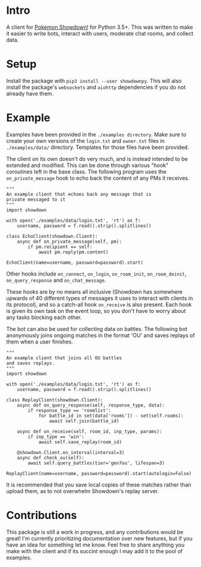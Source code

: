 # Intro
A client for [Pokemon Showdown!](https://pokemonshowdown.com/) for Python 3.5+. This was written to make it easier to write bots, interact with users, moderate chat rooms, and collect data.

# Setup
Install the package with ``pip3 install --user showdownpy``. This will also install the package's ``websockets`` and ``aiohttp`` dependencies if you do not already have them.

# Example
Examples have been provided in the ``./examples directory``. Make sure to create your own versions of the ``login.txt`` and ``owner.txt`` files in ``./examples/data/`` directory. Templates for those files have been provided.

The client on its own doesn't do very much, and is instead intended to be extended and modified. This can be done through various "hook" coroutines left in the base class. The following program uses the ``on_private_message`` hook to echo back the content of any PMs it receives.

```python3
"""
An example client that echoes back any message that is 
private messaged to it
"""
import showdown

with open('./examples/data/login.txt', 'rt') as f:
    username, password = f.read().strip().splitlines()
   
class EchoClient(showdown.Client):
    async def on_private_message(self, pm):
        if pm.recipient == self:
            await pm.reply(pm.content)

EchoClient(name=username, password=password).start(
```

Other hooks include ``on_connect``, ``on_login``, ``on_room_init``, ``on_room_deinit``, ``on_query_response`` and ``on_chat_message``.

These hooks are by no means all inclusive (Showdown has somewhere upwards of 40 different types of messages it uses to interact with clients in its protocol), and so a catch-all hook `on_receive` is also present. Each hook is given its own task on the event loop, so you don't have to worry about any tasks blocking each other.

The bot can also be used for collecting data on battles. The following bot anonymously joins ongoing matches in the format 'OU' and saves replays of them when a user finishes.

```python3
"""
An example client that joins all OU battles
and saves replays.
"""
import showdown

with open('./examples/data/login.txt', 'rt') as f:
    username, password = f.read().strip().splitlines()

class ReplayClient(showdown.Client):
    async def on_query_response(self, response_type, data):
        if response_type == 'roomlist':
            for battle_id in set(data['rooms']) - set(self.rooms):
                await self.join(battle_id)

    async def on_receive(self, room_id, inp_type, params):
        if inp_type == 'win':
            await self.save_replay(room_id)

    @showdown.Client.on_interval(interval=3)
    async def check_ou(self): 
        await self.query_battles(tier='gen7ou', lifespan=3)

ReplayClient(name=username, password=password).start(autologin=False)
```

It is recommended that you save local copies of these matches rather than upload them, as to not overwhelm Showdown's replay server.

# Contributions
This package is still a work in progress, and any contributions would be great! I'm currently prioritizing documentation over new features, but if you have an idea for something let me know. Feel free to share anything you make with the client and if its succint enough I may add it to the pool of examples.

